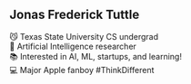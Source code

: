 ## Jonas Frederick Tuttle

😼 Texas State University CS undergrad<br>
🔬 Artificial Intelligence researcher<br>
📚 Interested in AI, ML, startups, and learning!<br>
💻 Major Apple fanboy #ThinkDifferent<br>

<!--
**jonastuttle/jonastuttle** is a ✨ _special_ ✨ repository because its `README.md` (this file) appears on your GitHub profile.

Here are some ideas to get you started:

- 🔭 I’m currently working on ...
- 🌱 I’m currently learning ...
- 👯 I’m looking to collaborate on ...
- 🤔 I’m looking for help with ...
- 💬 Ask me about ...
- 📫 How to reach me: ...
- 😄 Pronouns: ...
- ⚡ Fun fact: ...
-->
